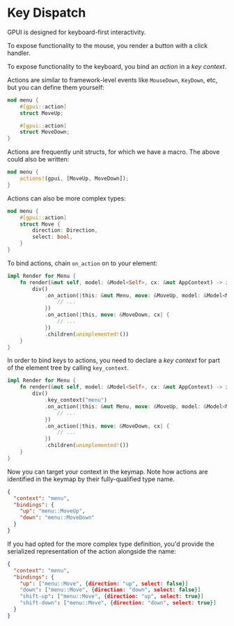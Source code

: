 # Key Dispatch

GPUI is designed for keyboard-first interactivity.

To expose functionality to the mouse, you render a button with a click handler.

To expose functionality to the keyboard, you bind an _action_ in a _key context_.

Actions are similar to framework-level events like `MouseDown`, `KeyDown`, etc, but you can define them yourself:

```rust
mod menu {
    #[gpui::action]
    struct MoveUp;

    #[gpui::action]
    struct MoveDown;
}
```

Actions are frequently unit structs, for which we have a macro. The above could also be written:

```rust
mod menu {
    actions!(gpui, [MoveUp, MoveDown]);
}
```

Actions can also be more complex types:

```rust
mod menu {
    #[gpui::action]
    struct Move {
        direction: Direction,
        select: bool,
    }
}
```

To bind actions, chain `on_action` on to your element:

```rust
impl Render for Menu {
    fn render(&mut self, model: &Model<Self>, cx: &mut AppContext) -> impl Component {
        div()
            .on_action(|this: &mut Menu, move: &MoveUp, model: &Model<Menu>, cx: &mut AppContext| {
                // ...
            })
            .on_action(|this, move: &MoveDown, cx| {
                // ...
            })
            .children(unimplemented!())
    }
}
```

In order to bind keys to actions, you need to declare a _key context_ for part of the element tree by calling `key_context`.

```rust
impl Render for Menu {
    fn render(&mut self, model: &Model<Self>, cx: &mut AppContext) -> impl Component {
        div()
            .key_context("menu")
            .on_action(|this: &mut Menu, move: &MoveUp, model: &Model<Menu>, cx: &mut AppContext| {
                // ...
            })
            .on_action(|this, move: &MoveDown, cx| {
                // ...
            })
            .children(unimplemented!())
    }
}
```

Now you can target your context in the keymap. Note how actions are identified in the keymap by their fully-qualified type name.

```json
{
  "context": "menu",
  "bindings": {
    "up": "menu::MoveUp",
    "down": "menu::MoveDown"
  }
}
```

If you had opted for the more complex type definition, you'd provide the serialized representation of the action alongside the name:

```json
{
  "context": "menu",
  "bindings": {
    "up": ["menu::Move", {direction: "up", select: false}]
    "down": ["menu::Move", {direction: "down", select: false}]
    "shift-up": ["menu::Move", {direction: "up", select: true}]
    "shift-down": ["menu::Move", {direction: "down", select: true}]
  }
}
```
